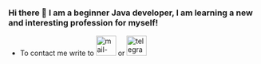 ### Hi there 👋 I am a beginner Java developer, I am learning a new and interesting profession for myself!

- To contact me write to [<img src='https://cdn.jsdelivr.net/npm/simple-icons@3.0.1/icons/mail-dot-ru.svg' alt='mail-dot-ru' height='40'>](mailto:ams32ru@mail.ru) or [<img src='https://cdn.jsdelivr.net/npm/simple-icons@3.0.1/icons/telegram.svg' alt='telegram' height='40'>](https://t.me/ams32ru)







<!--
**ams32ru/ams32ru** is a ✨ _special_ ✨ repository because its `README.md` (this file) appears on your GitHub profile.

Here are some ideas to get you started:

- 🔭 I’m currently working on ...
- 🌱 I’m currently learning ...
- 👯 I’m looking to collaborate on ...
- 🤔 I’m looking for help with ...
- 💬 Ask me about ...
- 📫 How to reach me: ...
- 😄 Pronouns: ...
- ⚡ Fun fact: ...
-->
